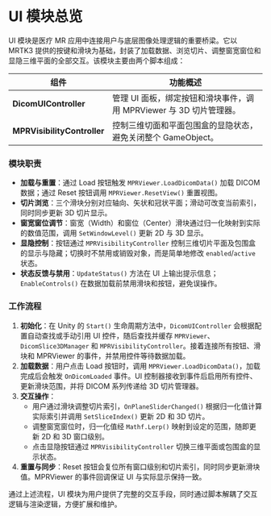 # UI 模块总览

UI 模块是医疗 MR 应用中连接用户与底层图像处理逻辑的重要桥梁。它以 MRTK3 提供的按键和滑块为基础，封装了加载数据、浏览切片、调整窗宽窗位和显隐三维平面的全部交互。该模块主要由两个脚本组成：

| 组件                  | 功能概述                                                     |
|----------------------|------------------------------------------------------------|
| **DicomUIController** | 管理 UI 面板，绑定按钮和滑块事件，调用 MPRViewer 与 3D 切片管理器。 |
| **MPRVisibilityController** | 控制三维切面和平面包围盒的显隐状态，避免关闭整个 GameObject。 |

### 模块职责

* **加载与重置**：通过 Load 按钮触发 `MPRViewer.LoadDicomData()` 加载 DICOM 数据；通过 Reset 按钮调用 `MPRViewer.ResetView()` 重置视图。
* **切片浏览**：三个滑块分别对应轴向、矢状和冠状平面；滑动可改变当前索引，同时同步更新 3D 切片显示。
* **窗宽窗位调节**：窗宽（Width）和窗位（Center）滑块通过归一化映射到实际的数值范围，调用 `SetWindowLevel()` 更新 2D 与 3D 显示。
* **显隐控制**：按钮通过 `MPRVisibilityController` 控制三维切片平面及包围盒的显示与隐藏；切换时不禁用或销毁对象，而是简单地修改 `enabled`/`active` 状态。
* **状态反馈与禁用**：`UpdateStatus()` 方法在 UI 上输出提示信息；`EnableControls()` 在数据加载前禁用滑块和按钮，避免误操作。

### 工作流程

1. **初始化**：在 Unity 的 `Start()` 生命周期方法中，`DicomUIController` 会根据配置自动查找或手动引用 UI 控件，随后查找并缓存 `MPRViewer`、`DicomSlice3DManager` 和 `MPRVisibilityController`。接着连接所有按钮、滑块和 MPRViewer 的事件，并禁用控件等待数据加载。
2. **加载数据**：用户点击 Load 按钮时，调用 `MPRViewer.LoadDicomData()`，加载完成后会触发 `OnDicomLoaded` 事件。UI 控制器接收到事件后启用所有控件、更新滑块范围，并将 DICOM 系列传递给 3D 切片管理器。
3. **交互操作**：
   * 用户通过滑块调整切片索引，`OnPlaneSliderChanged()` 根据归一化值计算实际索引并调用 `SetSliceIndex()` 更新 2D 和 3D 切片。
   * 调整窗宽窗位时，归一化值经 `Mathf.Lerp()` 映射到设定的范围，随即更新 2D 和 3D 窗口级别。
   * 点击显隐按钮通过 `MPRVisibilityController` 切换三维平面或包围盒的显示状态。
4. **重置与同步**：Reset 按钮会复位所有窗口级别和切片索引，同时同步更新滑块值。MPRViewer 的事件回调保证 UI 与实际显示保持一致。

通过上述流程，UI 模块为用户提供了完整的交互手段，同时通过脚本解耦了交互逻辑与渲染逻辑，方便扩展和维护。
